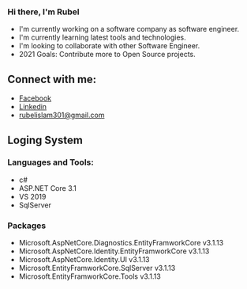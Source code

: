 ### Hi there, I'm Rubel
   - I'm currently working on a software company as  software engineer.
   - I'm currently learning latest tools and technologies.
   - I'm looking to collaborate with other Software Engineer.
   - 2021 Goals: Contribute more to Open Source projects.
## Connect with me:
   - <a href="https://www.facebook.com/rubelgeek/">Facebook</a>
   - <a href="https://www.linkedin.com/in/md-rubel-74661729/">Linkedin</a>
   - <a href="rubelislam301@gmail.com">rubelislam301@gmail.com</a>
   
## Loging System

### Languages and Tools:
 - c#
 - ASP.NET Core 3.1
 - VS 2019
 - SqlServer
 
 ### Packages
   - Microsoft.AspNetCore.Diagnostics.EntityFramworkCore v3.1.13
   - Microsoft.AspNetCore.Identity.EntityFramworkCore v3.1.13
   - Microsoft.AspNetCore.Identity.UI v3.1.13
   - Microsoft.EntityFramworkCore.SqlServer  v3.1.13
   - Microsoft.EntityFramworkCore.Tools  v3.1.13
